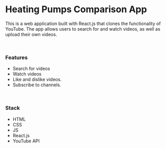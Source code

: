 <h1><h1>Heating Pumps Comparison App</h1>
<p>This is a web application built with React.js that clones the functionality of YouTube. The app allows users to search for and watch videos, as well as upload their own videos.</p>
<br>
<h3>Features</h3>
<ul>
<li>Search for videos</li>
<li>Watch videos</li>
<li>Like and dislike videos.</li>
<li>Subscribe to channels.</li>
</ul>
<br>
<h3>Stack</h3>
<ul>
<li>HTML</li>
<li>CSS</li>
<li>JS</li>
<li>React.js</li>
<li>YouTube API</li>
</ul>
<br>

